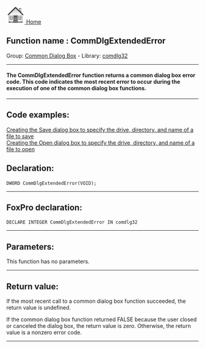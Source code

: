 [<img src="../../images/home.png"> Home ](https://github.com/VFPX/Win32API)  

## Function name : CommDlgExtendedError
Group: [Common Dialog Box](../../functions_group.md#Common_Dialog_Box)  -  Library: [comdlg32](../../Libraries.md#comdlg32)  
***  


#### The CommDlgExtendedError function returns a common dialog box error code. This code indicates the most recent error to occur during the execution of one of the common dialog box functions. 
***  


## Code examples:
[Creating the Save dialog box to specify the drive, directory, and name of a file to save](../../samples/sample_265.md)  
[Creating the Open dialog box to specify the drive, directory, and name of a file to open](../../samples/sample_363.md)  

## Declaration:
```foxpro  
DWORD CommDlgExtendedError(VOID);  
```  
***  


## FoxPro declaration:
```foxpro  
DECLARE INTEGER CommDlgExtendedError IN comdlg32  
```  
***  


## Parameters:
This function has no parameters.   
***  


## Return value:
If the most recent call to a common dialog box function succeeded, the return value is undefined. 

If the common dialog box function returned FALSE because the user closed or canceled the dialog box, the return value is zero. Otherwise, the return value is a nonzero error code. 
  
***  

